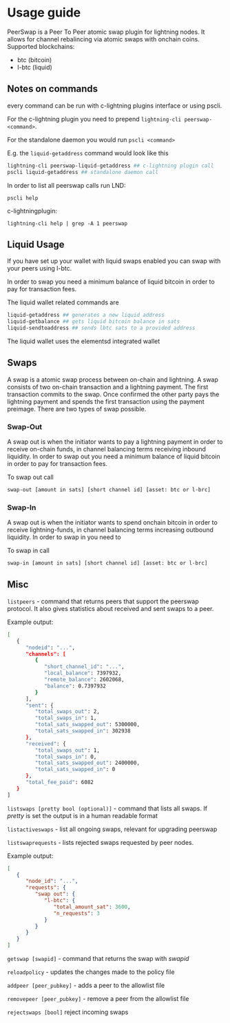 # Usage guide

PeerSwap is a Peer To Peer atomic swap plugin for lightning nodes. It allows for channel rebalincing via atomic swaps with onchain coins. Supported blockchains:

- btc (bitcoin)
- l-btc (liquid)


## Notes on commands

every command can be run with c-lightning plugins interface or using pscli.

For the c-lightning plugin you need to prepend `lightning-cli peerswap-<command>`.

For the standalone daemon you would run `pscli <command>`

E.g. the `liquid-getaddress` command would look like this

```bash
lightning-cli peerswap-liquid-getaddress ## c-lightning plugin call
pscli liquid-getaddress ## standalone daemon call
```

In order to list all peerswap calls run
LND:

```pscli help```

c-lightningplugin:

```lightning-cli help | grep -A 1 peerswap```

## Liquid Usage

If you have set up your wallet with liquid swaps enabled you can swap with your peers using l-btc.

In order to swap you need a minimum balance of liquid bitcoin in order to pay for transaction fees.

The liquid wallet related commands are

```bash
liquid-getaddress ## generates a new liquid address
liquid-getbalance ## gets liquid bitcoin balance in sats
liquid-sendtoaddress ## sends lbtc sats to a provided address
```

The liquid wallet uses the elementsd integrated wallet

## Swaps

A swap is a atomic swap process between on-chain and lightning. A swap consists of two on-chain transaction and a lightning payment. The first transaction commits to the swap. Once confirmed the other party pays the lightning payment and spends the first transaction using the payment preimage.
There are two types of swap possible.

### Swap-Out

A swap out is when the initiator wants to pay a lightning payment in order to receive on-chain funds, in channel balancing terms receiving inbound liquidity. In order to swap out you need a minimum balance of liquid bitcoin in order to pay for transaction fees.

To swap out call

```bash
swap-out [amount in sats] [short channel id] [asset: btc or l-brc]
```


### Swap-In

A swap out is when the initiator wants to spend onchain bitcoin in order to receive lightning-funds, in channel balancing terms increasing outbound liquidity. In order to swap in you need to 

To swap in call

```bash
swap-in [amount in sats] [short channel id] [asset: btc or l-brc]
```

## Misc
`listpeers` - command that returns peers that support the peerswap protocol. It also gives statistics about received and sent swaps to a peer.

Example output:
```bash
[
   {
      "nodeid": "...",
      "channels": [
         {
            "short_channel_id": "...",
            "local_balance": 7397932,
            "remote_balance": 2602068,
            "balance": 0.7397932
         }
      ],
      "sent": {
         "total_swaps_out": 2,
         "total_swaps_in": 1,
         "total_sats_swapped_out": 5300000,
         "total_sats_swapped_in": 302938
      },
      "received": {
         "total_swaps_out": 1,
         "total_swaps_in": 0,
         "total_sats_swapped_out": 2400000,
         "total_sats_swapped_in": 0
      },
      "total_fee_paid": 6082
   }
]
```

`listswaps [pretty bool (optional)]` - command that lists all swaps. If _pretty_ is set the output is in a human readable format

`listactiveswaps` - list all ongoing swaps, relevant for upgrading peerswap

`listswaprequests` - lists rejected swaps requested by peer nodes.

Example output:
```json
[
   {
      "node_id": "...",
      "requests": {
         "swap out": {
            "l-btc": {
               "total_amount_sat": 3600,
               "n_requests": 3
            }
         }
      }
   }
]
```

`getswap [swapid]` - command that returns the swap with _swapid_

`reloadpolicy` - updates the changes made to the policy file

`addpeer [peer_pubkey]` - adds a peer to the allowlist file

`removepeer [peer_pubkey]` - remove a peer from the allowlist file

`rejectswaps [bool]` reject incoming swaps 
